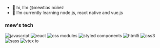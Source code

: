 - 👋 hi, I’m @mewtias núñez
- 🌱 I’m currently learning node.js, react native and vue.js

### mew's tech

![javascript](https://img.shields.io/badge/javascript-red?style=for-the-badge&logo=javascript&color=F7DF1E&logoColor=222)
![react](https://img.shields.io/badge/react-red?style=for-the-badge&logo=react&color=61DAFB&logoColor=white)
![css modules](https://img.shields.io/badge/CSS%20Modules-black?style=for-the-badge&logo=css-modules)
![styled components](https://img.shields.io/badge/styled%20components-red?style=for-the-badge&logo=styled-components&color=2a3c44)
![html5](https://img.shields.io/badge/html5-red?style=for-the-badge&logo=html5&color=FF7900&logoColor=white)
![css3](https://img.shields.io/badge/CSS3-blue?style=for-the-badge&logo=css3)
![sass](https://img.shields.io/badge/sass-red?style=for-the-badge&logo=sass&color=cd6799&logoColor=white)
![vtex io](https://img.shields.io/badge/vtex-red?style=for-the-badge&logo=vtex&color=ED125F&logoColor=white)
